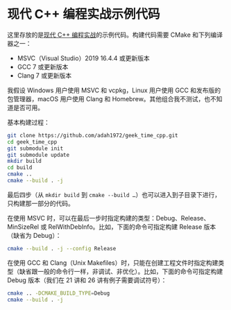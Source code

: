 # 现代 C++ 编程实战示例代码

这里存放的是[现代 C++ 编程实战](https://time.geekbang.org/column/256)的示例代码。构建代码需要 CMake 和下列编译器之一：

- MSVC（Visual Studio）2019 16.4.4 或更新版本
- GCC 7 或更新版本
- Clang 7 或更新版本

我假设 Windows 用户使用 MSVC 和 vcpkg，Linux 用户使用 GCC 和发布版的包管理器，macOS 用户使用 Clang 和 Homebrew。其他组合我不测试，也不知道是否可用。

基本构建过程：

```bash
git clone https://github.com/adah1972/geek_time_cpp.git
cd geek_time_cpp
git submodule init
git submodule update
mkdir build
cd build
cmake ..
cmake --build . -j
```

最后四步（从 `mkdir build` 到 `cmake --build …`）也可以进入到子目录下进行，只构建那一部分的代码。

在使用 MSVC 时，可以在最后一步时指定构建的类型：Debug、Release、MinSizeRel 或 RelWithDebInfo。比如，下面的命令可指定构建 Release 版本（缺省为 Debug）：

```bash
cmake --build . -j --config Release
```

在使用 GCC 和 Clang（Unix Makefiles）时，只能在创建工程文件时指定构建类型（缺省跟一般的命令行一样，非调试、非优化）。比如，下面的命令可指定构建 Debug 版本（我们在 21 讲和 26 讲有例子需要调试符号）：

```bash
cmake .. -DCMAKE_BUILD_TYPE=Debug
cmake --build . -j
```
